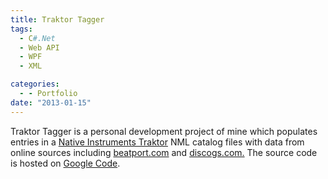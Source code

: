 ```yaml
---
title: Traktor Tagger
tags:
  - C#.Net
  - Web API
  - WPF
  - XML

categories:
  - - Portfolio
date: "2013-01-15"
---
```


Traktor Tagger is a personal development project of mine which populates entries in a [Native Instruments Traktor](http://www.native-instruments.com/en/traktor/) NML catalog files with data from online sources including [beatport.com](http://www.beatport.com/) and [discogs.com.](http://www.discogs.com/) The source code is hosted on [Google Code](http://code.google.com/p/traktor-tagger/).
